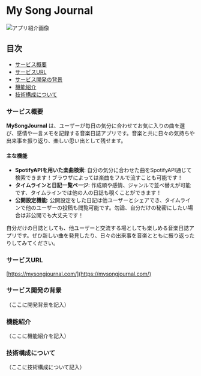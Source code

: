 # My Song Journal

![アプリ紹介画像](https://github.com/user-attachments/assets/c6873fd3-7c4a-441b-b2b4-b34d174030e5)

## 目次
- [サービス概要](#サービス概要)
- [サービスURL](#サービスURL)
- [サービス開発の背景](#サービス開発の背景)
- [機能紹介](#機能紹介)
- [技術構成について](#技術構成について)

### サービス概要

**MySongJournal** は、ユーザーが毎日の気分に合わせてお気に入りの曲を選び、感情や一言メモを記録する音楽日誌アプリです。音楽と共に日々の気持ちや出来事を振り返り、楽しい思い出として残せます。

#### 主な機能
- **SpotifyAPIを用いた楽曲検索**: 自分の気分に合わせた曲をSpotifyAPI通じて検索できます！ブラウザによっては楽曲をフルで流すことも可能です！
- **タイムラインと日記一覧ページ**: 作成順や感情、ジャンルで並べ替えが可能です、タイムラインでは他の人の日誌も覗くことができます！
- **公開設定機能**: 公開設定をした日記は他ユーザーとシェアでき、タイムラインで他のユーザーの投稿も閲覧可能です。勿論、自分だけの秘密にしたい場合は非公開でも大丈夫です！

自分だけの日誌としても、他ユーザーと交流する場としても楽しめる音楽日誌アプリです。ぜひ新しい曲を発見したり、日々の出来事を音楽とともに振り返ったりしてみてください。

### サービスURL
[https://mysongjournal.com/](https://mysongjournal.com/)

### サービス開発の背景

（ここに開発背景を記入）

### 機能紹介

（ここに機能紹介を記入）

### 技術構成について

（ここに技術構成について記入）
